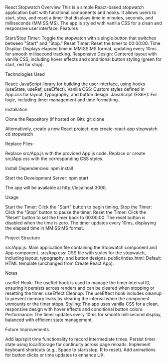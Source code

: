 React Stopwatch
Overview
This is a simple React-based stopwatch application built with functional components and hooks. It allows users to start, stop, and reset a timer that displays time in minutes, seconds, and milliseconds (MM:SS:MS). The app is styled with vanilla CSS for a clean and responsive user interface.
Features

Start/Stop Timer: Toggle the stopwatch with a single button that switches between "Start" and "Stop."
Reset Timer: Reset the timer to 00:00:00.
Time Display: Displays elapsed time in MM:SS:MS format, updating every 10ms for smooth millisecond tracking.
Responsive Design: Centered layout with vanilla CSS, including hover effects and conditional button styling (green for start, red for stop).

Technologies Used

React: JavaScript library for building the user interface, using hooks (useState, useRef, useEffect).
Vanilla CSS: Custom styles defined in App.css for layout, typography, and button design.
JavaScript (ES6+): For logic, including timer management and time formatting.

Installation

Clone the Repository (if hosted on Git):
git clone <repository-url>

Alternatively, create a new React project:
npx create-react-app stopwatch
cd stopwatch


Replace Files:

Replace src/App.js with the provided App.js code.
Replace or create src/App.css with the corresponding CSS styles.


Install Dependencies:
npm install


Start the Development Server:
npm start

The app will be available at http://localhost:3000.


Usage

Start the Timer: Click the "Start" button to begin timing.
Stop the Timer: Click the "Stop" button to pause the timer.
Reset the Timer: Click the "Reset" button to set the timer back to 00:00:00. The reset button is disabled when the time is zero.
The timer updates every 10ms, displaying the elapsed time in MM:SS:MS format.

Project Structure

src/App.js: Main application file containing the Stopwatch component and App component.
src/App.css: CSS file with styles for the stopwatch, including layout, typography, and button designs.
public/index.html: Default HTML template (unchanged from Create React App).

Notes

useRef Hook: The useRef hook is used to manage the timer interval ID, ensuring it persists across renders and can be cleared when stopping or resetting the timer.
useEffect Cleanup: The useEffect hook includes cleanup to prevent memory leaks by clearing the interval when the component unmounts or the timer stops.
Styling: The app uses vanilla CSS for a clean, responsive design with hover effects and conditional button colors.
Performance: The timer updates every 10ms for smooth millisecond display, balanced with efficient state management.

Future Improvements

Add lap/split time functionality to record intermediate times.
Persist timer state using localStorage for continuity across page reloads.
Implement keyboard shortcuts (e.g., Space to start/stop, R to reset).
Add animations for button clicks or time updates to enhance UX.
